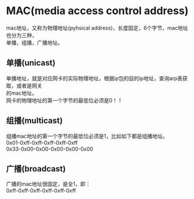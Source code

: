 # MAC(media access control address)  
mac地址，又称为物理地址(pyhsical address)，长度固定，6个字节，mac地址也分为三种，    
单播，组播，广播地址。    
  
## 单播(unicast)  
单播地址，就是对应网卡的实际物理地址，根据ip包的目的ip地址，查询arp表获取，或者是网关    
的mac地址。    
网卡的物理地址的第一个字节的最低位必须是0！！    
  
## 组播(multicast)  
组播mac地址的第一个字节的最低位必须是1，比如如下都是组播地址。    
0x01-0xff-0xff-0xff-0xff-0xff    
0x33-0x00-0x00-0x00-0x00-0x00    
  
  
## 广播(broadcast)  
广播的mac地址很固定，是全1，即：    
0xff-0xff-0xff-0xff-0xff-0xff    
  
